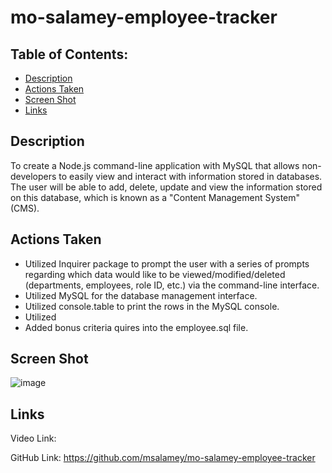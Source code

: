 # mo-salamey-employee-tracker

## Table of Contents: 
* [Description](#Description)
* [Actions Taken](#Actions)
* [Screen Shot](#Screen)
* [Links](#Links)

## Description
To create a Node.js command-line application with MySQL that allows non-developers to easily view and interact with information stored in databases. The user will be able to add, delete, update and view the information stored on this database, which is known as a "Content Management System" (CMS).   

## Actions Taken
* Utilized Inquirer package to prompt the user with a series of prompts regarding which data would like to be viewed/modified/deleted (departments, employees, role ID, etc.) via the command-line interface. 
* Utilized MySQL for the database management interface. 
* Utilized console.table to print the rows in the MySQL console. 
* Utilized  
* Added bonus criteria quires into the employee.sql file. 

## Screen Shot

![image](https://user-images.githubusercontent.com/107436206/194795373-f2ebd71a-3fd3-4c4e-a7e9-dbb5ec86b5f3.png)
 
## Links

Video Link: 

GitHub Link: https://github.com/msalamey/mo-salamey-employee-tracker
